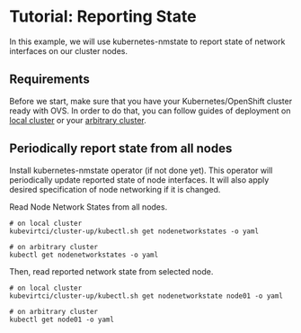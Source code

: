 # Tutorial: Reporting State

In this example, we will use kubernetes-nmstate to report state of network
interfaces on our cluster nodes.

## Requirements

Before we start, make sure that you have your Kubernetes/OpenShift cluster
ready with OVS. In order to do that, you can follow guides of deployment on
[local cluster](deployment-local-cluster.md) or your
[arbitrary cluster](deployment-arbitrary-cluster.md).

## Periodically report state from all nodes

Install kubernetes-nmstate operator (if not done yet). This
operator will periodically update reported state of node interfaces. It will
also apply desired specification of node networking if it is changed.

Read Node Network States from all nodes.

```shell
# on local cluster
kubevirtci/cluster-up/kubectl.sh get nodenetworkstates -o yaml

# on arbitrary cluster
kubectl get nodenetworkstates -o yaml
```

Then, read reported network state from selected node.

```shell
# on local cluster
kubevirtci/cluster-up/kubectl.sh get nodenetworkstate node01 -o yaml

# on arbitrary cluster
kubectl get node01 -o yaml
```
